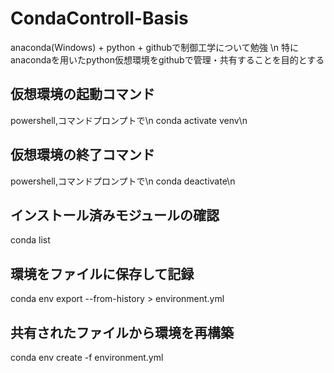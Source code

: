 # CondaControll-Basis
anaconda(Windows) + python + githubで制御工学について勉強 \n
特にanacondaを用いたpython仮想環境をgithubで管理・共有することを目的とする

## 仮想環境の起動コマンド
powershell,コマンドプロンプトで\n
conda activate venv\n

## 仮想環境の終了コマンド
powershell,コマンドプロンプトで\n
conda deactivate\n

## インストール済みモジュールの確認
conda list

## 環境をファイルに保存して記録
conda env export --from-history > environment.yml

## 共有されたファイルから環境を再構築
conda env create -f environment.yml

